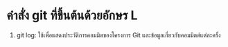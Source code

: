 # คำสั่ง git ที่ขึ้นต้นด้วยอักษร L

1. git log: ใช้เพื่อแสดงประวัติการคอมมิตของโครงการ Git และข้อมูลเกี่ยวกับคอมมิตต์แต่ละครั้ง